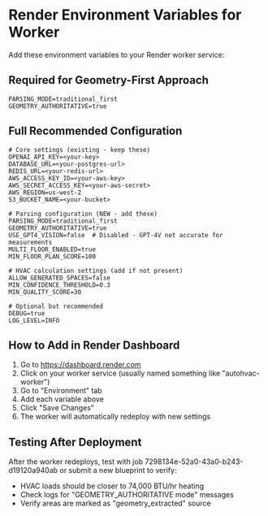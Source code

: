 # Render Environment Variables for Worker

Add these environment variables to your Render worker service:

## Required for Geometry-First Approach

```
PARSING_MODE=traditional_first
GEOMETRY_AUTHORITATIVE=true
```

## Full Recommended Configuration

```
# Core settings (existing - keep these)
OPENAI_API_KEY=<your-key>
DATABASE_URL=<your-postgres-url>
REDIS_URL=<your-redis-url>
AWS_ACCESS_KEY_ID=<your-aws-key>
AWS_SECRET_ACCESS_KEY=<your-aws-secret>
AWS_REGION=us-west-2
S3_BUCKET_NAME=<your-bucket>

# Parsing configuration (NEW - add these)
PARSING_MODE=traditional_first
GEOMETRY_AUTHORITATIVE=true
USE_GPT4_VISION=false  # Disabled - GPT-4V not accurate for measurements
MULTI_FLOOR_ENABLED=true
MIN_FLOOR_PLAN_SCORE=100

# HVAC calculation settings (add if not present)
ALLOW_GENERATED_SPACES=false
MIN_CONFIDENCE_THRESHOLD=0.3
MIN_QUALITY_SCORE=30

# Optional but recommended
DEBUG=true
LOG_LEVEL=INFO
```

## How to Add in Render Dashboard

1. Go to https://dashboard.render.com
2. Click on your worker service (usually named something like "autohvac-worker")
3. Go to "Environment" tab
4. Add each variable above
5. Click "Save Changes"
6. The worker will automatically redeploy with new settings

## Testing After Deployment

After the worker redeploys, test with job 7298134e-52a0-43a0-b243-d19120a940ab or submit a new blueprint to verify:
- HVAC loads should be closer to 74,000 BTU/hr heating
- Check logs for "GEOMETRY_AUTHORITATIVE mode" messages
- Verify areas are marked as "geometry_extracted" source